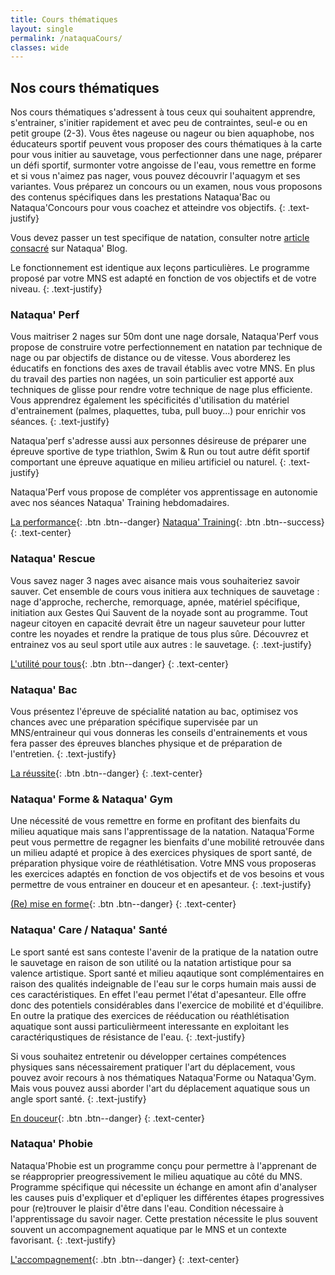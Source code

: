 ```yaml
---
title: Cours thématiques
layout: single
permalink: /nataquaCours/
classes: wide
---
```

<a name="nataquaCours"></a>

## Nos cours thématiques

Nos cours thématiques s'adressent à tous ceux qui souhaitent apprendre, s'entrainer, s'initier rapidement et avec peu de contraintes, seul-e ou en petit groupe (2-3). Vous êtes nageuse ou nageur ou bien aquaphobe, nos éducateurs sportif peuvent vous proposer des cours thématiques à la carte pour vous initier au sauvetage, vous perfectionner dans une nage, préparer un défi sportif, surmonter votre angoisse de l'eau, vous remettre en forme et si vous n'aimez pas nager, vous pouvez découvrir l'aquagym et ses variantes.
Vous préparez un concours ou un examen, nous vous proposons des contenus spécifiques dans les prestations Nataqua'Bac ou Nataqua'Concours pour vous coachez et atteindre vos objectifs. 
{: .text-justify}

Vous devez passer un test specifique de natation, consulter notre [article consacré](#url) sur Nataqua' Blog.


Le fonctionnement est identique aux leçons particulières. Le programme proposé par votre MNS est adapté en fonction de vos objectifs et de votre niveau.
{: .text-justify} 

<a name="nataquaPerf"></a>

### Nataqua' Perf
Vous maitriser 2 nages sur 50m dont une nage dorsale, Nataqua'Perf vous propose de construire votre perfectionnement en natation par technique de nage ou par objectifs de distance ou de vitesse. Vous aborderez les éducatifs en fonctions des axes de travail établis avec votre MNS. En plus du travail des parties non nagées, un soin particulier est apporté aux techniques de glisse pour rendre votre technique de nage plus efficiente. Vous apprendrez également les spécificités d'utilisation du matériel d'entrainement (palmes, plaquettes, tuba, pull buoy...) pour enrichir vos séances.
{: .text-justify}

Nataqua'perf s'adresse aussi aux personnes désireuse de préparer une épreuve sportive de type triathlon, Swim & Run ou tout autre défit sportif comportant une épreuve aquatique en milieu artificiel ou naturel.
{: .text-justify}

Nataqua'Perf vous propose de compléter vos apprentissage en autonomie avec nos séances Nataqua' Training hebdomadaires.

[La performance](/contact/){: .btn .btn--danger} [Nataqua' Training](/nataquaTraining/){: .btn .btn--success}
{: .text-center}



<a name="nataquaRescue"></a>

### Nataqua' Rescue
Vous savez nager 3 nages avec aisance mais vous souhaiteriez savoir sauver. Cet ensemble de cours vous initiera aux techniques de sauvetage : nage d'approche, recherche, remorquage, apnée, matériel spécifique, initiation aux Gestes Qui Sauvent de la noyade sont au programme. Tout nageur citoyen en capacité devrait être un nageur sauveteur pour lutter contre les noyades et rendre la pratique de tous plus sûre. Découvrez et entrainez vos au seul sport utile aux autres : le sauvetage.
{: .text-justify}

[L'utilité pour tous](/contact/){: .btn .btn--danger}
{: .text-center}

<a name="nataquaBac"></a>

### Nataqua' Bac
Vous présentez l'épreuve de spécialité natation au bac, optimisez vos chances avec une préparation spécifique supervisée par un MNS/entraineur qui vous donneras les conseils d'entrainements et vous fera passer des épreuves blanches physique et de préparation de l'entretien.
{: .text-justify}

[La réussite](/contact/){: .btn .btn--danger}
{: .text-center}


<a name="nataquaForme"></a>

### Nataqua' Forme & Nataqua' Gym
Une nécessité de vous remettre en forme en profitant des bienfaits du milieu aquatique mais sans l'apprentissage de la natation. Nataqua'Forme peut vous permettre de regagner les bienfaits d'une mobilité retrouvée dans un milieu adapté et propice à des exercices physiques de sport santé, de préparation physique voire de réathlétisation. Votre MNS vous proposeras les exercices adaptés en fonction de vos objectifs et de vos besoins et vous permettre de vous entrainer en douceur et en apesanteur.
{: .text-justify}

[(Re) mise en forme](/contact/){: .btn .btn--danger}
{: .text-center}


<a name="nataquaSante"></a>

### Nataqua' Care / Nataqua' Santé
Le sport santé est sans conteste l'avenir de la pratique de la natation outre le sauvetage en raison de son utilité ou la natation artistique pour sa valence artistique.
Sport santé et milieu aqautique sont complémentaires en raison des qualités indeignable de l'eau sur le corps humain mais aussi de ces caractéristiques. En effet l'eau permet l'état d'apesanteur. Elle offre donc des potentiels considérables dans l'exercice de mobilité et d'équilibre. En outre la pratique des exercices de rééducation ou réathlétisation aquatique sont aussi particulièrmeent interessante en exploitant les caractériqustiques de résistance de l'eau.
{: .text-justify}

Si vous souhaitez entretenir ou développer certaines compétences physiques sans nécessairement pratiquer l'art du déplacement, vous pouvez avoir recours à nos thématiques Nataqua'Forme ou Nataqua'Gym. Mais vous pouvez aussi aborder l'art du déplacement aquatique sous un angle sport santé.
{: .text-justify}

[En douceur](/contact/){: .btn .btn--danger}
{: .text-center}


<a name="nataquaPhobie"></a>

### Nataqua' Phobie

Nataqua'Phobie est un programme conçu pour permettre à l'apprenant de se réapproprier preogressivement le milieu aquatique au côté du MNS. Programme spécifique qui nécessite un échange en amont afin d'analyser les causes puis d'expliquer et d'epliquer les différentes étapes progressives pour (re)trouver le plaisir d'être dans l'eau. Condition nécessaire à l'apprentissage du savoir nager. Cette prestation nécessite le plus souvent souvent un accompagnement aquatique par le MNS et un contexte favorisant.
{: .text-justify}

[L'accompagnement](/contact/){: .btn .btn--danger}
{: .text-center}


